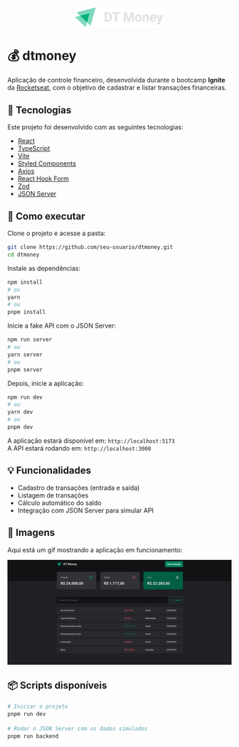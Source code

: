 <p align="center">
  <img alt="dtmoney" src="./src/assets/Logo.svg" width="200px" />
</p>

# 💰 dtmoney

Aplicação de controle financeiro, desenvolvida durante o bootcamp **Ignite** da [Rocketseat](https://www.rocketseat.com.br/), com o objetivo de cadastrar e listar transações financeiras.

## 🧪 Tecnologias

Este projeto foi desenvolvido com as seguintes tecnologias:

- [React](https://reactjs.org/)
- [TypeScript](https://www.typescriptlang.org/)
- [Vite](https://vitejs.dev/)
- [Styled Components](https://styled-components.com/)
- [Axios](https://axios-http.com/)
- [React Hook Form](https://react-hook-form.com/)
- [Zod](https://zod.dev/)
- [JSON Server](https://github.com/typicode/json-server)

## 🚀 Como executar

Clone o projeto e acesse a pasta:

```bash
git clone https://github.com/seu-usuario/dtmoney.git
cd dtmoney
```

Instale as dependências:

```bash
npm install
# ou
yarn
# ou
pnpm install
```

Inicie a fake API com o JSON Server:

```bash
npm run server
# ou
yarn server
# ou
pnpm server
```

Depois, inicie a aplicação:

```bash
npm run dev
# ou
yarn dev
# ou
pnpm dev
```

A aplicação estará disponível em: `http://localhost:5173`  
A API estará rodando em: `http://localhost:3000`

## 💡 Funcionalidades

- Cadastro de transações (entrada e saída)
- Listagem de transações
- Cálculo automático do saldo
- Integração com JSON Server para simular API

## 📸 Imagens

Aqui está um gif mostrando a aplicação em funcionamento:

<p align="center">
  <img alt="demo" src="./src/assets/preview.gif" width="600px">
</p>

## 📦 Scripts disponíveis

```bash
# Iniciar o projeto
pnpm run dev

# Rodar o JSON Server com os dados simulados
pnpm run backend
```

